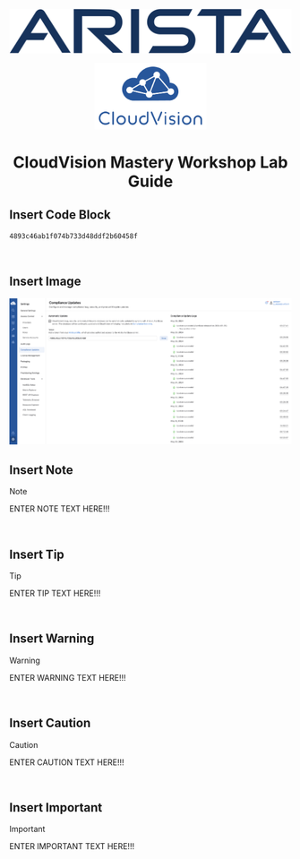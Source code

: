 <p align="center">
  <img img src="Images/2560px-Arista-networks-logo.svg.png" width="800" />
</p>

<p align="center">
  <img img src="Images/cloudvision-logo.png" width="200" />
</p>

<!-- title only -->
<h1 align="center"> CloudVision Mastery Workshop Lab Guide </h1>

<!-- Insert Code Block with Copy Functionality -->
## Insert Code Block
```sh
4893c46ab1f074b733d48ddf2b60458f
```
<br>

## Insert Image
<!-- Insert Image -->
<img src="Images/Lab2-1.png"/>

<br>

## Insert Note  
> [!NOTE]
> ENTER NOTE TEXT HERE!!!

<br>

## Insert Tip
> [!TIP]
> ENTER TIP TEXT HERE!!!

<br>

## Insert Warning
> [!WARNING]
> ENTER WARNING TEXT HERE!!!

<br>

## Insert Caution
> [!CAUTION]
> ENTER CAUTION TEXT HERE!!!

<br>

## Insert Important
> [!IMPORTANT]  
> ENTER IMPORTANT TEXT HERE!!!

